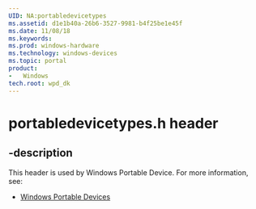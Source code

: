 ```yaml
---
UID: NA:portabledevicetypes
ms.assetid: d1e1b40a-26b6-3527-9981-b4f25be1e45f
ms.date: 11/08/18
ms.keywords: 
ms.prod: windows-hardware
ms.technology: windows-devices
ms.topic: portal
product:
-	Windows
tech.root: wpd_dk
---
```


# portabledevicetypes.h header

## -description

This header is used by Windows Portable Device. For more information, see:

- [Windows Portable Devices](../_wpd_dk/index.md)